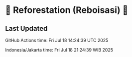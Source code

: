
# 🌳 Reforestation (Reboisasi) 🌲

## Last Updated

GitHub Actions time: Fri Jul 18 14:24:39 UTC 2025

Indonesia/Jakarta time: Fri Jul 18 21:24:39 WIB 2025
